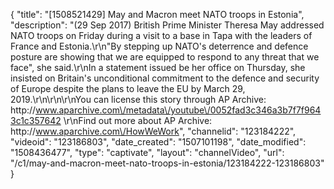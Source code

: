 {
    "title": "[1508521429] May and Macron meet NATO troops in Estonia",
    "description": "(29 Sep 2017) British Prime Minister Theresa May addressed NATO troops on Friday during a visit to a base in Tapa with the leaders of France and Estonia.\r\n\"By stepping up NATO's deterrence and defence posture are showing that we are equipped to respond to any threat that we face\", she said.\r\nIn a statement issued be her office on Thursday, she insisted on Britain's unconditional commitment to the defence and security of Europe despite the plans to leave the EU by March 29, 2019.\r\n\r\n\r\nYou can license this story through AP Archive: http:\/\/www.aparchive.com\/metadata\/youtube\/0052fad3c346a3b7f7f9643c1c357642 \r\nFind out more about AP Archive: http:\/\/www.aparchive.com\/HowWeWork",
    "channelid": "123184222",
    "videoid": "123186803",
    "date_created": "1507101198",
    "date_modified": "1508436477",
    "type": "captivate",
    "layout": "channelVideo",
    "url": "\/c1\/may-and-macron-meet-nato-troops-in-estonia\/123184222-123186803"
}